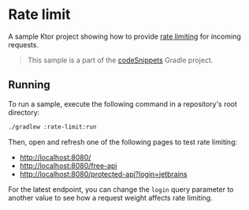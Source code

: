 # Rate limit

A sample Ktor project showing how to provide [rate limiting](https://ktor.io/docs/rate-limit.html) for incoming requests.
> This sample is a part of the [codeSnippets](../../README.md) Gradle project.

## Running

To run a sample, execute the following command in a repository's root directory:
```bash
./gradlew :rate-limit:run
```

Then, open and refresh one of the following pages to test rate limiting:
- [http://localhost:8080/](http://localhost:8080/)
- [http://localhost:8080/free-api](http://localhost:8080/free-api)
- [http://localhost:8080/protected-api?login=jetbrains](http://localhost:8080/protected-api?login=jetbrains)

For the latest endpoint, you can change the `login` query parameter to another value to see how a request weight affects rate limiting.
